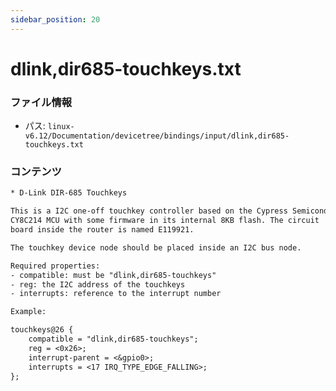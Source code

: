 ```yaml
---
sidebar_position: 20
---
```

# dlink,dir685-touchkeys.txt

### ファイル情報

- パス: `linux-v6.12/Documentation/devicetree/bindings/input/dlink,dir685-touchkeys.txt`

### コンテンツ

```txt
* D-Link DIR-685 Touchkeys

This is a I2C one-off touchkey controller based on the Cypress Semiconductor
CY8C214 MCU with some firmware in its internal 8KB flash. The circuit
board inside the router is named E119921.

The touchkey device node should be placed inside an I2C bus node.

Required properties:
- compatible: must be "dlink,dir685-touchkeys"
- reg: the I2C address of the touchkeys
- interrupts: reference to the interrupt number

Example:

touchkeys@26 {
	compatible = "dlink,dir685-touchkeys";
	reg = <0x26>;
	interrupt-parent = <&gpio0>;
	interrupts = <17 IRQ_TYPE_EDGE_FALLING>;
};

```
